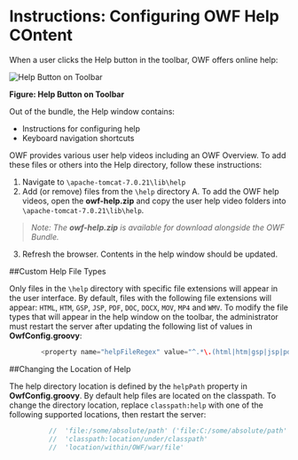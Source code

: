 # Instructions: Configuring OWF Help COntent

When a user clicks the Help button in the toolbar, OWF offers online help: 

![Help Button on Toolbar](https://github.com/ozoneplatform/owf/wiki/OWFImages/OWF7/help_button_on_toolbar.png)

**Figure: Help Button on Toolbar**

Out of the bundle, the Help window contains:
* Instructions for configuring help 
* Keyboard navigation shortcuts

OWF provides various user help videos including an OWF Overview. To add these files or others into the Help directory, follow these instructions:

1. Navigate to `\apache-tomcat-7.0.21\lib\help`
2. Add (or remove) files from the `\help` directory
 A. To add the OWF help videos, open the **owf-help.zip** and copy the user help video folders into `\apache-tomcat-7.0.21\lib\help`.

 > _Note: The **owf-help.zip** is available for download alongside the OWF Bundle._

3. Refresh the browser. Contents in the help window should be updated. 

##Custom Help File Types

Only files in the `\help` directory with specific file extensions will appear in the user interface. By default, files with the following file extensions will appear: `HTML`, `HTM`, `GSP`, `JSP`, `PDF`, `DOC`, `DOCX`, `MOV`, `MP4` and `WMV`. To modify the file types that will appear in the help window on the toolbar, the administrator must restart the server after updating the following list of values in **OwfConfig.groovy**:

```groovy
        <property name="helpFileRegex" value="^.*\.(html|htm|gsp|jsp|pdf|doc|docx|mov|mp4|wmv)$" /> 
```

##Changing the Location of Help 

The help directory location is defined by the `helpPath` property in **OwfConfig.groovy**. By default help files are located on the classpath. To change the directory location, replace `classpath:help` with one of the following supported locations, then restart the server:

```groovy
          //  'file:/some/absolute/path' ('file:C:/some/absolute/path' on Windows)
          //  'classpath:location/under/classpath'
          //  'location/within/OWF/war/file'
```